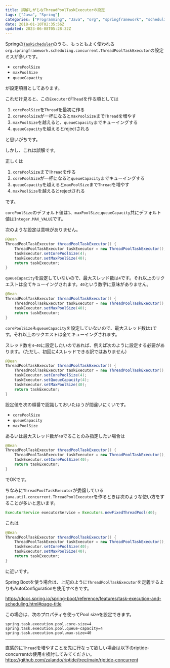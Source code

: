 ```yaml
---
title: 誤解しがちなThreadPoolTaskExecutorの設定
tags: ["Java", "Spring"]
categories: ["Programming", "Java", "org", "springframework", "scheduling", "concurrent"]
date: 2018-01-10T02:35:56Z
updated: 2023-06-08T05:28:32Z
---
```



Springの[`TaskScheduler`](https://docs.spring.io/autorepo/docs/spring-framework/5.0.x/spring-framework-reference/integration.html#scheduling)のうち、もっともよく使われる`org.springframework.scheduling.concurrent.ThreadPoolTaskExecutor`の設定ミスが多いです。


* `corePoolSize`
* `maxPoolSize`
* `queueCapacity`

が設定項目としてあります。

これだけ見ると、この`Executor`が`Thead`を作る順としては

1. `corePoolSize`を`Thread`を最初に作る
2. `corePoolSize`が一杯になると`maxPoolSize`まで`Thread`を増やす
3. `maxPoolSize`を越えると、`queueCapacity`までキューイングする
4. `queueCapacity`を越えるとrejectされる

と思いがちです。

しかし、これは誤解です。

正しくは


1. `corePoolSize`まで`Thread`を作る
2. `corePoolSize`が一杯になると`queueCapacity`までキューイングする
3. `queueCapacity`を越えると`maxPoolSize`まで`Thread`を増やす
4. `maxPoolSize`を越えるとrejectされる

です。

`corePoolSize`のデフォルト値は`1`、`maxPoolSize`,`queueCapacity`共にデフォルト値は`Integer.MAX_VALUE`です。


次のような設定は意味がありません。


``` java
@Bean
ThreadPoolTaskExecutor threadPoolTaskExecutor() {
	ThreadPoolTaskExecutor taskExecutor = new ThreadPoolTaskExecutor();
	taskExecutor.setCorePoolSize(4);
	taskExecutor.setMaxPoolSize(40);
	return taskExecutor;
}
```

`queueCapacity`を設定していないので、最大スレッド数は`4`です。それ以上のリクエストは全てキューイングされます。`40`という数字に意味がありません。

``` java
@Bean
ThreadPoolTaskExecutor threadPoolTaskExecutor() {
	ThreadPoolTaskExecutor taskExecutor = new ThreadPoolTaskExecutor();
	taskExecutor.setMaxPoolSize(40);
	return taskExecutor;
}
```

`corePoolSize`も`queueCapacity`を設定していないので、最大スレッド数は`1`です。それ以上のリクエストは全てキューイングされます。


スレッド数を`4`-`40`に設定したいのであれば、例えば次のように設定する必要があります。（ただし、初回に4スレッドできる訳ではありません）

``` java
@Bean
ThreadPoolTaskExecutor threadPoolTaskExecutor() {
	ThreadPoolTaskExecutor taskExecutor = new ThreadPoolTaskExecutor();
	taskExecutor.setCorePoolSize(4);
	taskExecutor.setQueueCapacity(4);
	taskExecutor.setMaxPoolSize(40);
	return taskExecutor;
}
```

設定値を次の順番で認識しておいたほうが間違いにくいです。

* `corePoolSize`
* `queueCapacity`
* `maxPoolSize`

あるいは最大スレッド数が`40`でることのみ指定したい場合は

``` java
@Bean
ThreadPoolTaskExecutor threadPoolTaskExecutor() {
	ThreadPoolTaskExecutor taskExecutor = new ThreadPoolTaskExecutor();
	taskExecutor.setCorePoolSize(40);
	return taskExecutor;
}
```

でOKです。




ちなみに`ThreadPoolTaskExecutor`が委譲している`java.util.concurrent.ThreadPoolExecutor`を作るときは次のような使い方をすることが多いと思います。


``` java
ExecutorService executorService = Executors.newFixedThreadPool(40);
```

これは

``` java
@Bean
ThreadPoolTaskExecutor threadPoolTaskExecutor() {
	ThreadPoolTaskExecutor taskExecutor = new ThreadPoolTaskExecutor();
	taskExecutor.setCorePoolSize(40);
	taskExecutor.setMaxPoolSize(40);
	return taskExecutor;
}
```

に近いです。


Spring Bootを使う場合は、上記のように`ThreadPoolTaskExecutor`を定義するよりもAutoConfigurationを使用すべきです。

https://docs.spring.io/spring-boot/reference/features/task-execution-and-scheduling.html#page-title

この場合は、次のプロパティを使ってPool sizeを設定できます。

```properties
spring.task.execution.pool.core-size=4
spring.task.execution.pool.queue-capacity=4
spring.task.execution.pool.max-size=40
```

---

直感的に`Thread`を増やすことを先に行なって欲しい場合は以下のriptide-concurrentの使用を検討してみてください。<br>
https://github.com/zalando/riptide/tree/main/riptide-concurrent


